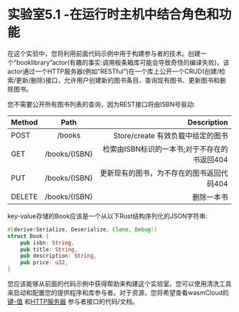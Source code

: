 # 实验室5.1 -在运行时主机中结合角色和功能

在这个实验中，您将利用前面代码示例中用于构建参与者的技术。创建一个“booklibrary”actor(有趣的事实:调用板条箱库可能会导致奇怪的编译失败)，该actor通过一个HTTP服务器(例如“RESTful”)在一个库上公开一个CRUD(创建/检索/更新/删除)接口，允许用户创建新的图书条目、查询现有图书、更新图书和删除图书。

您不需要公开所有图书列表的查询，因为REST接口将由ISBN号驱动:

|Method |Path |Description| 
|:-|:-:|-:|
|POST   |/books         |	Store/create 有效负载中给定的图书|
|GET    |/books/{ISBN}  |	检索由ISBN标识的一本书;对于不存在的书返回404|
|PUT    |/books/{ISBN}  |	更新现有的图书，为不存在的图书返回代码404| 
|DELETE |/books/{ISBN}  |	删除一本书|

key-value存储的Book应该是一个从以下Rust结构序列化的JSON字符串:

```rust
#[derive(Serialize, Deserialize, Clone, Debug)]
struct Book {
    pub isbn: String,
    pub title: String,
    pub description: String,
    pub price: u32,
}
```

您应该能够从前面的代码示例中获得帮助来构建这个实验室。您可以使用清洗工具来启动和配置您的提供程序和库参与者。对于资源，您将希望查看wasmCloud的[键-值](https://github.com/wasmCloud/actor-interfaces/tree/main/keyvalue/rust) 和[HTTP服务器](https://github.com/wasmCloud/actor-interfaces/tree/main/http-server/rust) 参与者接口的代码/文档。